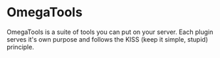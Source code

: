 # OmegaTools
OmegaTools is a suite of tools you can put on your server. Each plugin serves it's own purpose and follows the KISS (keep it simple, stupid) principle.